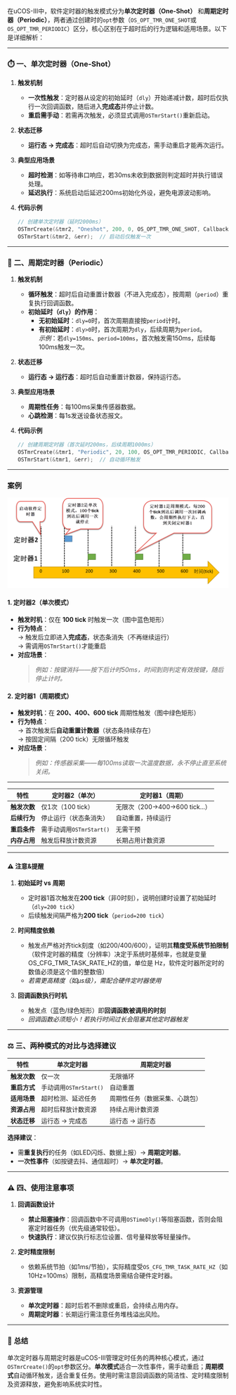 在uCOS-III中，软件定时器的触发模式分为**单次定时器（One-Shot）** 和**周期定时器（Periodic）**，两者通过创建时的`opt`参数（`OS_OPT_TMR_ONE_SHOT`或`OS_OPT_TMR_PERIODIC`）区分，核心区别在于超时后的行为逻辑和适用场景。以下是详细解析：

---

### ⏱️ **一、单次定时器（One-Shot）**
1. **触发机制**  
   - **一次性触发**：定时器从设定的初始延时（`dly`）开始递减计数，超时后仅执行一次回调函数，随后进入**完成态**并停止计数。  
   - **重启需手动**：若需再次触发，必须显式调用`OSTmrStart()`重新启动。

2. **状态迁移**  
   - **运行态 → 完成态**：超时后自动切换为完成态，需手动重启才能再次运行。

3. **典型应用场景**  
   - **超时检测**：如等待串口响应，若30ms未收到数据则判定超时并执行错误处理。  
   - **延迟执行**：系统启动后延迟200ms初始化外设，避免电源波动影响。

4. **代码示例**  
   ```c
   // 创建单次定时器（延时2000ms）
   OSTmrCreate(&tmr2, "Oneshot", 200, 0, OS_OPT_TMR_ONE_SHOT, Callback, NULL, &err);
   OSTmrStart(&tmr2, &err);  // 启动后仅触发一次
   ```

---

### 🔁 **二、周期定时器（Periodic）**
1. **触发机制**  
   - **循环触发**：超时后自动重置计数器（不进入完成态），按周期（`period`）重复执行回调函数。  
   - **初始延时（`dly`）的作用**：  
     - **无初始延时**：`dly=0`时，首次周期直接按`period`计时。  
     - **有初始延时**：`dly>0`时，首次周期为`dly`，后续周期为`period`。  
     *示例*：若`dly=150ms`、`period=100ms`，首次触发需150ms，后续每100ms触发一次。

2. **状态迁移**  
   - **运行态 → 运行态**：超时后自动重置计数器，保持运行态。

3. **典型应用场景**  
   - **周期性任务**：每100ms采集传感器数据。  
   - **心跳检测**：每1s发送设备状态报文。

4. **代码示例**  
   ```c
   // 创建周期定时器（首次延时200ms，后续周期1000ms）
   OSTmrCreate(&tmr1, "Periodic", 20, 100, OS_OPT_TMR_PERIODIC, Callback, NULL, &err);
   OSTmrStart(&tmr1, &err);  // 自动循环触发
   ```

---

### 案例

![](单次和周期.png)

#### **1. 定时器2（单次模式）**
- **触发时机**：仅在 **100 tick** 时触发一次（图中蓝色矩形）  
- **行为特点**：  
  → 触发后立即进入**完成态**，状态条消失（不再继续运行）  
  → 需调用`OSTmrStart()`才能重启  
- **对应场景**：  
  > *例如：按键消抖——按下后计时50ms，时间到则判定有效按键，随后停止计时。*

#### **2. 定时器1（周期模式）**
- **触发时机**：在 **200、400、600 tick** 周期性触发（图中绿色矩形）  
- **行为特点**：  
  → 首次触发后**自动重置计数器**（状态条持续存在）  
  → 按固定间隔（200 tick）无限循环触发  
- **对应场景**：  
  > *例如：传感器采集——每100ms读取一次温度数据，永不停止直至系统关闭。*

---

| **特性**         | **定时器2（单次）**                          | **定时器1（周期）**                          |
|------------------|---------------------------------------------|---------------------------------------------|
| **触发次数**     | 仅1次（100 tick）                           | 无限次（200→400→600 tick...）               |
| **后续行为**     | 停止运行（状态条消失）                      | 自动重置，持续运行                           |
| **重启条件**     | 需手动调用`OSTmrStart()`                    | 无需干预                                    |
| **内存占用**     | 触发后释放计数资源                          | 长期占用计数资源                            |

---

#### ⚠️ **注意&提醒**
1. **初始延时 vs 周期**  
   - 定时器1首次触发在**200 tick**（非0时刻），说明创建时设置了初始延时（`dly=200 tick`）  
   - 后续触发间隔严格为**200 tick**（`period=200 tick`）

2. **时间精度依赖**  
   - 触发点严格对齐tick刻度（如200/400/600），证明其**精度受系统节拍限制**  （软件定时器的精度（分辨率）决定于系统时基频率，也就是变量OS_CFG_TMR_TASK_RATE_HZ的值，单位是 Hz，软件定时器所定时的数值必须是这个值的整数倍）
   - *若需更高精度（如μs级），需配合硬件定时器使用*

3. **回调函数执行时机**  
   - 触发点（蓝色/绿色矩形）即**回调函数被调用的时刻**  
   - *回调函数必须短小！若执行时间过长会阻塞其他定时器触发*

---

### ⚖️ **三、两种模式的对比与选择建议**
| **特性**         | **单次定时器**                | **周期定时器**                |
|------------------|------------------------------|-------------------------------|
| **触发次数**     | 仅一次                        | 无限循环                      |
| **重启方式**     | 手动调用`OSTmrStart()`        | 自动重置                      |
| **适用场景**     | 超时检测、延迟任务            | 周期性任务（数据采集、心跳包）|
| **资源占用**     | 超时后释放计数资源            | 持续占用计数资源              |
| **状态迁移**     | 运行态 → 完成态               | 运行态 → 运行态               |

**选择建议**：  
- 需**重复执行**的任务（如LED闪烁、数据上报）→ **周期定时器**。  
- **一次性事件**（如按键去抖、通信超时）→ **单次定时器**。

---

### ⚠️ **四、使用注意事项**
1. **回调函数设计**  
   - **禁止阻塞操作**：回调函数中不可调用`OSTimeDly()`等阻塞函数，否则会阻塞定时器任务（优先级通常较低）。  
   - **快速执行**：建议仅执行标志位设置、信号量释放等轻量操作。

2. **定时精度限制**  
   - 依赖系统节拍（如1ms/节拍），实际精度受`OS_CFG_TMR_TASK_RATE_HZ`（如10Hz=100ms）限制，高精度场景需结合硬件定时器。

3. **资源管理**  
   - **单次定时器**：超时后若不删除或重启，会持续占用内存。  
   - **周期定时器**：长期运行需注意任务堆栈溢出风险。

---

### 💎 **总结**  
单次定时器与周期定时器是uCOS-III管理定时任务的两种核心模式，通过`OSTmrCreate()`的`opt`参数区分。**单次模式**适合一次性事件，需手动重启；**周期模式**自动循环触发，适合重复任务。使用时需注意回调函数的简洁性、定时精度限制及资源释放，避免影响系统实时性。